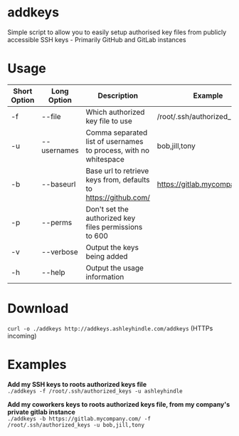 # addkeys
Simple script to allow you to easily setup authorised key files from publicly accessible SSH keys - Primarily GitHub and GitLab instances

# Usage
| Short Option | Long Option | Description | Example |
| ------------ | ----------- | ----------- | ------- |
| -f | --file | Which authorized key file to use | /root/.ssh/authorized_keys |
| -u | --usernames | Comma separated list of usernames to process, with no whitespace | bob,jill,tony |
| -b | --baseurl | Base url to retrieve keys from, defaults to https://github.com/ | https://gitlab.mycompany.com |
| -p | --perms | Don't set the authorized key files permissions to 600 |  |
| -v | --verbose | Output the keys being added |  |
| -h | --help | Output the usage information |  |

# Download
`curl -o ./addkeys http://addkeys.ashleyhindle.com/addkeys` (HTTPs incoming)

# Examples
**Add my SSH keys to roots authorized keys file**  
`./addkeys -f /root/.ssh/authorized_keys -u ashleyhindle`


**Add my coworkers keys to roots authorized keys file, from my company's private gitlab instance**  
`./addkeys -b https://gitlab.mycompany.com/ -f /root/.ssh/authorized_keys -u bob,jill,tony`
